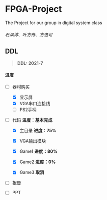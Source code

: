 # FPGA-Project
The Project for our group in digital system class
###### 石滨溥、叶方舟、方逸可

## DDL
> **DDL: 2021-7**
#### 进度
- [ ] 器材购买
  - [x] 显示屏
  - [x] VGA串口连接线
  - [ ] PS2手柄
- [ ] 代码  **进度：基本完成**
  - [x] 主目录 **进度：75%**
  
  - [x] VGA输出模块
  
  - [x] Game1 **进度：80%**
  
  - [x] Game2 **进度：0%**
  
  - [x] Game3 **取消**
- [ ] 报告
- [ ] PPT

